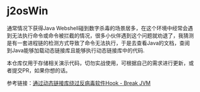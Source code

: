 # j2osWin

通常情况下获得Java Webshell碰到数字杀毒的场景居多，在这个环境中经常会遇到无法执行命令或命令被拦截的情况，很多小伙伴遇到这个问题就劝退了，我猜测是有一套进程链的检测方式导致了命令无法执行，于是去查看Java的文档，查阅到Java能够加载动态链接库且能够执行动态链接库中的代码.

本仓库仅用于存储相关演示代码，切勿实战使用，可根据自己的需求进行更新，或者提交PR，如果你想的话。


参考链接：[通过动态链接库绕过反病毒软件Hook - Break JVM](https://payloads.online/archivers/2022-08-11/1/)
